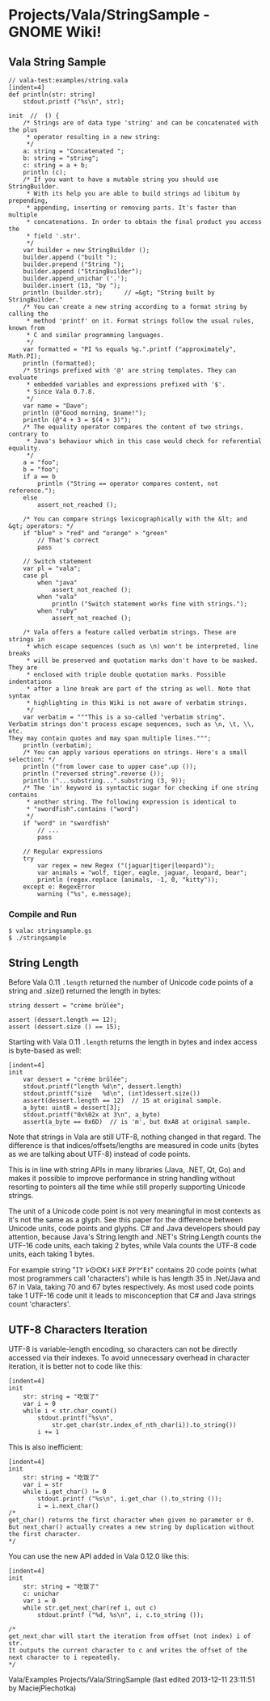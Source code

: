 # Projects/Vala/StringSample - GNOME Wiki!

## Vala String Sample

```genie
// vala-test:examples/string.vala
[indent=4]
def println(str: string)
    stdout.printf ("%s\n", str);

init  //  () {
    /* Strings are of data type 'string' and can be concatenated with the plus
     * operator resulting in a new string:
     */
    a: string = "Concatenated ";
    b: string = "string";
    c: string = a + b;
    println (c);
    /* If you want to have a mutable string you should use StringBuilder.
     * With its help you are able to build strings ad libitum by prepending,
     * appending, inserting or removing parts. It's faster than multiple
     * concatenations. In order to obtain the final product you access the
     * field '.str'.
     */
    var builder = new StringBuilder ();
    builder.append ("built ");
    builder.prepend ("String ");
    builder.append ("StringBuilder");
    builder.append_unichar ('.');
    builder.insert (13, "by ");
    println (builder.str);      // =&gt; "String built by StringBuilder."
    /* You can create a new string according to a format string by calling the
     * method 'printf' on it. Format strings follow the usual rules, known from
     * C and similar programming languages.
     */
    var formatted = "PI %s equals %g.".printf ("approximately", Math.PI);
    println (formatted);
    /* Strings prefixed with '@' are string templates. They can evaluate
     * embedded variables and expressions prefixed with '$'.
     * Since Vala 0.7.8.
     */
    var name = "Dave";
    println (@"Good morning, $name!");
    println (@"4 + 3 = $(4 + 3)");
    /* The equality operator compares the content of two strings, contrary to
     * Java's behaviour which in this case would check for referential equality.
     */
    a = "foo";
    b = "foo";
    if a == b
        println ("String == operator compares content, not reference.");
    else
        assert_not_reached ();

    /* You can compare strings lexicographically with the &lt; and &gt; operators: */
    if "blue" > "red" and "orange" > "green"
        // That's correct
        pass

    // Switch statement
    var pl = "vala";
    case pl
        when "java"
            assert_not_reached ();
        when "vala"
            println ("Switch statement works fine with strings.");
        when "ruby"
            assert_not_reached ();

    /* Vala offers a feature called verbatim strings. These are strings in
     * which escape sequences (such as \n) won't be interpreted, line breaks
     * will be preserved and quotation marks don't have to be masked. They are
     * enclosed with triple double quotation marks. Possible indentations
     * after a line break are part of the string as well. Note that syntax
     * highlighting in this Wiki is not aware of verbatim strings.
     */
    var verbatim = """This is a so-called "verbatim string".
Verbatim strings don't process escape sequences, such as \n, \t, \\, etc.
They may contain quotes and may span multiple lines.""";
    println (verbatim);
    /* You can apply various operations on strings. Here's a small selection: */
    println ("from lower case to upper case".up ());
    println ("reversed string".reverse ());
    println ("...substring...".substring (3, 9));
    /* The 'in' keyword is syntactic sugar for checking if one string contains
     * another string. The following expression is identical to
     * "swordfish".contains ("word")
     */
    if "word" in "swordfish"
        // ...
        pass

    // Regular expressions
    try
        var regex = new Regex ("(jaguar|tiger|leopard)");
        var animals = "wolf, tiger, eagle, jaguar, leopard, bear";
        println (regex.replace (animals, -1, 0, "kitty"));
    except e: RegexError
        warning ("%s", e.message);
```

### Compile and Run

```shell
$ valac stringsample.gs
$ ./stringsample
```

## String Length
Before Vala 0.11 `.length` returned the number of Unicode code points of a
string and .size() returned the length in bytes:

```
string dessert = "crème brûlée";

assert (dessert.length == 12);
assert (dessert.size () == 15);
```

Starting with Vala 0.11 `.length` returns the length in bytes and index access
is byte-based as well:

```genie
[indent=4]
init
    var dessert = "crème brûlée";
    stdout.printf("length %d\n", dessert.length)
    stdout.printf("size   %d\n", (int)dessert.size())
    assert(dessert.length == 12)  // 15 at original sample.
    a_byte: uint8 = dessert[3];
    stdout.printf("0x%02x at 3\n", a_byte)
    assert(a_byte == 0x6D)  // is 'm', but 0xA8 at original sample.
```

Note that strings in Vala are still UTF-8, nothing changed in that regard. The
difference is that indices/offsets/lengths are measured in code units (bytes as
we are talking about UTF-8) instead of code points.

This is in line with string APIs in many libraries (Java, .NET, Qt, Go) and
makes it possible to improve performance in string handling without resorting to
pointers all the time while still properly supporting Unicode strings.

The unit of a Unicode code point is not very meaningful in most contexts as it's
not the same as a glyph. See this paper for the difference between Unicode
units, code points and glyphs. C# and Java developers should pay attention,
because Java's String.length and .NET's String.Length counts the UTF-16 code
units, each taking 2 bytes, while Vala counts the UTF-8 code units, each taking
1 bytes.

For example string "𐌆𐌕 𐌋𐌏𐌏𐌊𐌔 𐌋𐌉𐌊𐌄 𐌓𐌖𐌍𐌄𐌔" contains 20 code points (what most
programmers call 'characters') while is has length 35 in .Net/Java and 67 in
Vala, taking 70 and 67 bytes respectively.  As most used code points take 1
UTF-16 code unit it leads to misconception that C# and Java strings count
'characters'. 

## UTF-8 Characters Iteration
UTF-8 is variable-length encoding, so characters can not be directly accessed
via their indexes. To avoid unnecessary overhead in character iteration, it is
better not to code like this:

```genie
[indent=4]
init
    str: string = "吃饭了"
    var i = 0
    while i < str.char_count()
        stdout.printf("%s\n",
            str.get_char(str.index_of_nth_char(i)).to_string())
        i += 1
```

This is also inefficient:

```genie
[indent=4]
init
    str: string = "吃饭了"
    var i = str
    while i.get_char() != 0
        stdout.printf ("%s\n", i.get_char ().to_string ());
        i = i.next_char()
/*
get_char() returns the first character when given no parameter or 0.
But next_char() actually creates a new string by duplication without the first character.
*/
```

You can use the new API added in Vala 0.12.0 like this:

```genie
[indent=4]
init
    str: string = "吃饭了"
    c: unichar
    var i = 0
    while str.get_next_char(ref i, out c)
        stdout.printf ("%d, %s\n", i, c.to_string ());

/*
get_next_char will start the iteration from offset (not index) i of str.
It outputs the current character to c and writes the offset of the next character to i repeatedly.
*/
```

Vala/Examples Projects/Vala/StringSample
    (last edited 2013-12-11 23:11:51 by MaciejPiechotka)
